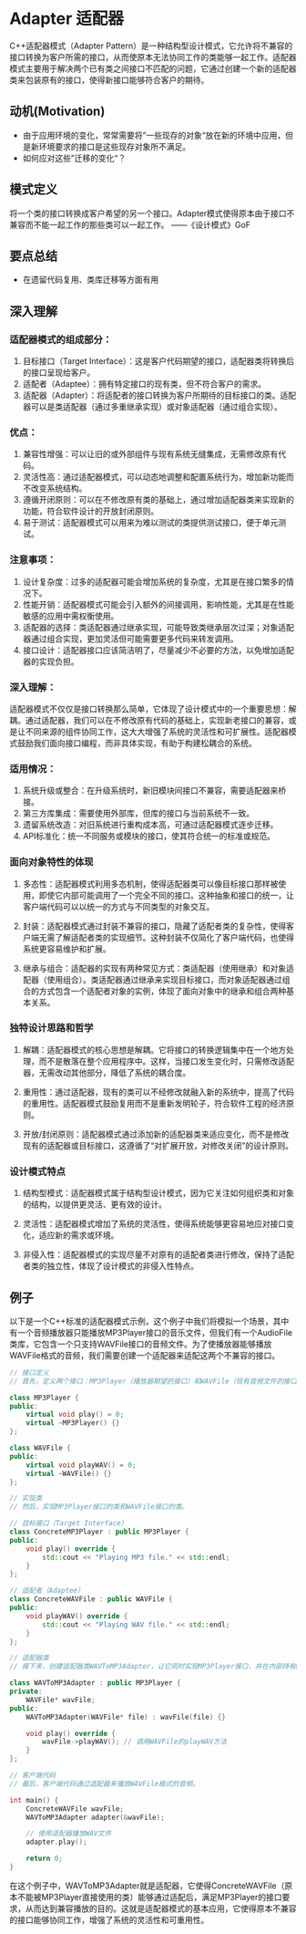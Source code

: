 # Adapter 适配器
C++适配器模式（Adapter Pattern）是一种结构型设计模式，它允许将不兼容的接口转换为客户所需的接口，从而使原本无法协同工作的类能够一起工作。适配器模式主要用于解决两个已有类之间接口不匹配的问题，它通过创建一个新的适配器类来包装原有的接口，使得新接口能够符合客户的期待。

## 动机(Motivation)
+ 由于应用环境的变化，常常需要将”一些现存的对象“放在新的环境中应用，但是新环境要求的接口是这些现存对象所不满足。
+ 如何应对这些”迁移的变化“？

## 模式定义
将一个类的接口转换成客户希望的另一个接口。Adapter模式使得原本由于接口不兼容而不能一起工作的那些类可以一起工作。
——《设计模式》GoF

## 要点总结
+ 在遗留代码复用、类库迁移等方面有用

## 深入理解
### 适配器模式的组成部分：
1. 目标接口（Target Interface）：这是客户代码期望的接口，适配器类将转换后的接口呈现给客户。
2. 适配者（Adaptee）：拥有特定接口的现有类，但不符合客户的需求。
3. 适配器（Adapter）：将适配者的接口转换为客户所期待的目标接口的类。适配器可以是类适配器（通过多重继承实现）或对象适配器（通过组合实现）。

### 优点：
1. 兼容性增强：可以让旧的或外部组件与现有系统无缝集成，无需修改原有代码。
2. 灵活性高：通过适配器模式，可以动态地调整和配置系统行为，增加新功能而不改变系统结构。
3. 遵循开闭原则：可以在不修改原有类的基础上，通过增加适配器类来实现新的功能，符合软件设计的开放封闭原则。
4. 易于测试：适配器模式可以用来为难以测试的类提供测试接口，便于单元测试。

### 注意事项：
1. 设计复杂度：过多的适配器可能会增加系统的复杂度，尤其是在接口繁多的情况下。
2. 性能开销：适配器模式可能会引入额外的间接调用，影响性能，尤其是在性能敏感的应用中需权衡使用。
3. 适配器的选择：类适配器通过继承实现，可能导致类继承层次过深；对象适配器通过组合实现，更加灵活但可能需要更多代码来转发调用。
4. 接口设计：适配器接口应该简洁明了，尽量减少不必要的方法，以免增加适配器的实现负担。

### 深入理解：
适配器模式不仅仅是接口转换那么简单，它体现了设计模式中的一个重要思想：解耦。通过适配器，我们可以在不修改原有代码的基础上，实现新老接口的兼容，或是让不同来源的组件协同工作，这大大增强了系统的灵活性和可扩展性。适配器模式鼓励我们面向接口编程，而非具体实现，有助于构建松耦合的系统。

### 适用情况：
1. 系统升级或整合：在升级系统时，新旧模块间接口不兼容，需要适配器来桥接。
2. 第三方库集成：需要使用外部库，但库的接口与当前系统不一致。
3. 遗留系统改造：对旧系统进行重构成本高，可通过适配器模式逐步迁移。
4. API标准化：统一不同服务或模块的接口，使其符合统一的标准或规范。

### 面向对象特性的体现
1. 多态性：适配器模式利用多态机制，使得适配器类可以像目标接口那样被使用，即使它内部可能调用了一个完全不同的接口。这种抽象和接口的统一，让客户端代码可以以统一的方式与不同类型的对象交互。

2. 封装：适配器模式通过封装不兼容的接口，隐藏了适配者类的复杂性，使得客户端无需了解适配者类的实现细节。这种封装不仅简化了客户端代码，也使得系统更容易维护和扩展。

3. 继承与组合：适配器的实现有两种常见方式：类适配器（使用继承）和对象适配器（使用组合）。类适配器通过继承来实现目标接口，而对象适配器通过组合的方式包含一个适配者对象的实例，体现了面向对象中的继承和组合两种基本关系。

### 独特设计思路和哲学
1. 解耦：适配器模式的核心思想是解耦。它将接口的转换逻辑集中在一个地方处理，而不是散落在整个应用程序中。这样，当接口发生变化时，只需修改适配器，无需改动其他部分，降低了系统的耦合度。

2. 重用性：通过适配器，现有的类可以不经修改就融入新的系统中，提高了代码的重用性。适配器模式鼓励复用而不是重新发明轮子，符合软件工程的经济原则。

3. 开放/封闭原则：适配器模式通过添加新的适配器类来适应变化，而不是修改现有的适配器或目标接口，这遵循了“对扩展开放，对修改关闭”的设计原则。

### 设计模式特点
1. 结构型模式：适配器模式属于结构型设计模式，因为它关注如何组织类和对象的结构，以提供更灵活、更有效的设计。

2. 灵活性：适配器模式增加了系统的灵活性，使得系统能够更容易地应对接口变化，适应新的需求或环境。

3. 非侵入性：适配器模式的实现尽量不对原有的适配者类进行修改，保持了适配者类的独立性，体现了设计模式的非侵入性特点。

## 例子
以下是一个C++标准的适配器模式示例，这个例子中我们将模拟一个场景，其中有一个音频播放器只能播放MP3Player接口的音乐文件，但我们有一个AudioFile类库，它包含一个只支持WAVFile接口的音频文件。为了使播放器能够播放WAVFile格式的音频，我们需要创建一个适配器来适配这两个不兼容的接口。
```cpp
// 接口定义
// 首先，定义两个接口：MP3Player（播放器期望的接口）和WAVFile（现有音频文件的接口）。

class MP3Player {
public:
    virtual void play() = 0;
    virtual ~MP3Player() {}
};

class WAVFile {
public:
    virtual void playWAV() = 0;
    virtual ~WAVFile() {}
};

// 实现类
// 然后，实现MP3Player接口的类和WAVFile接口的类。

// 目标接口（Target Interface）
class ConcreteMP3Player : public MP3Player {
public:
    void play() override {
        std::cout << "Playing MP3 file." << std::endl;
    }
};

// 适配者（Adaptee）
class ConcreteWAVFile : public WAVFile {
public:
    void playWAV() override {
        std::cout << "Playing WAV file." << std::endl;
    }
};

// 适配器类
// 接下来，创建适配器类WAVToMP3Adapter，让它同时实现MP3Player接口，并在内部持有WAVFile的实例，从而将playWAV方法转换为play方法。

class WAVToMP3Adapter : public MP3Player {
private:
    WAVFile* wavFile;
public:
    WAVToMP3Adapter(WAVFile* file) : wavFile(file) {}

    void play() override {
        wavFile->playWAV(); // 调用WAVFile的playWAV方法
    }
};

// 客户端代码
// 最后，客户端代码通过适配器来播放WAVFile格式的音频。

int main() {
    ConcreteWAVFile wavFile;
    WAVToMP3Adapter adapter(&wavFile);

    // 使用适配器播放WAV文件
    adapter.play();

    return 0;
}
```
在这个例子中，WAVToMP3Adapter就是适配器，它使得ConcreteWAVFile（原本不能被MP3Player直接使用的类）能够通过适配后，满足MP3Player的接口要求，从而达到兼容播放的目的。这就是适配器模式的基本应用，它使得原本不兼容的接口能够协同工作，增强了系统的灵活性和可重用性。